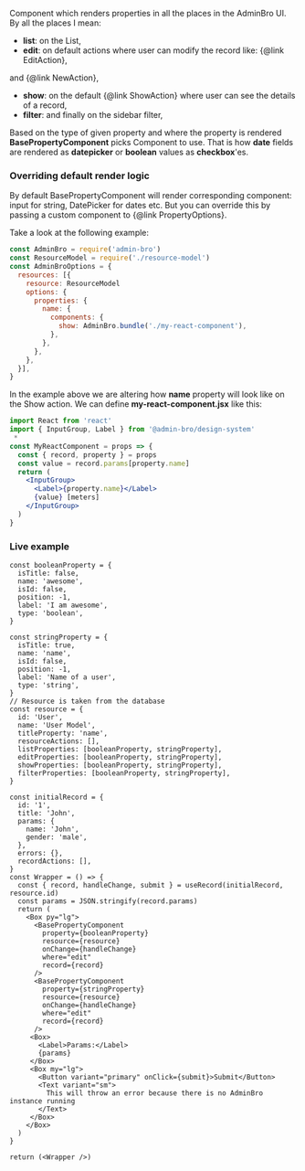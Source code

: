 Component which renders properties in all the places in the AdminBro UI. By all the
places I mean:

- **list**: on the List,
- **edit**: on default actions where user can modify the record like: {@link EditAction},

and {@link NewAction},

- **show**: on the default {@link ShowAction} where user can see the details of a record,
- **filter**: and finally on the sidebar filter,

Based on the type of given property and where the property is rendered **BasePropertyComponent**
picks Component to use. That is how **date** fields are rendered as **datepicker**
or **boolean** values as **checkbox**'es.

### Overriding default render logic

By default BasePropertyComponent will render corresponding
component: input for string, DatePicker for dates etc.
But you can override this by passing a custom component to {@link PropertyOptions}.

Take a look at the following example:

```javascript
const AdminBro = require('admin-bro')
const ResourceModel = require('./resource-model')
const AdminBroOptions = {
  resources: [{
    resource: ResourceModel
    options: {
      properties: {
        name: {
          components: {
            show: AdminBro.bundle('./my-react-component'),
          },
        },
      },
    },
  }],
}
```

In the example above we are altering how **name** property will look
like on the Show action. We can define **my-react-component.jsx** like this:

```jsx
import React from 'react'
import { InputGroup, Label } from '@admin-bro/design-system'
 *
const MyReactComponent = props => {
  const { record, property } = props
  const value = record.params[property.name]
  return (
    <InputGroup>
      <Label>{property.name}</Label>
      {value} [meters]
    </InputGroup>
  )
}
```

### Live example

```reactComponent
const booleanProperty = {
  isTitle: false,
  name: 'awesome',
  isId: false,
  position: -1,
  label: 'I am awesome',
  type: 'boolean',
}

const stringProperty = {
  isTitle: true,
  name: 'name',
  isId: false,
  position: -1,
  label: 'Name of a user',
  type: 'string',
}
// Resource is taken from the database
const resource = {
  id: 'User',
  name: 'User Model',
  titleProperty: 'name',
  resourceActions: [],
  listProperties: [booleanProperty, stringProperty],
  editProperties: [booleanProperty, stringProperty],
  showProperties: [booleanProperty, stringProperty],
  filterProperties: [booleanProperty, stringProperty],
}

const initialRecord = {
  id: '1',
  title: 'John',
  params: {
    name: 'John',
    gender: 'male',
  },
  errors: {},
  recordActions: [],
}
const Wrapper = () => {
  const { record, handleChange, submit } = useRecord(initialRecord, resource.id)
  const params = JSON.stringify(record.params)
  return (
    <Box py="lg">
      <BasePropertyComponent
        property={booleanProperty}
        resource={resource}
        onChange={handleChange}
        where="edit"
        record={record}
      />
      <BasePropertyComponent
        property={stringProperty}
        resource={resource}
        onChange={handleChange}
        where="edit"
        record={record}
      />
     <Box>
       <Label>Params:</Label>
       {params}
     </Box>
     <Box my="lg">
       <Button variant="primary" onClick={submit}>Submit</Button>
       <Text variant="sm">
         This will throw an error because there is no AdminBro instance running
       </Text>
     </Box>
    </Box>
  )
}

return (<Wrapper />)
```